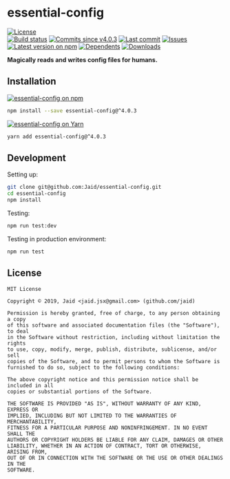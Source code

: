 # essential-config


<a href="https://raw.githubusercontent.com/Jaid/essential-config/master/license.txt"><img src="https://img.shields.io/github/license/Jaid/essential-config?style=flat-square" alt="License"/></a>  
<a href="https://actions-badge.atrox.dev/Jaid/essential-config/goto"><img src="https://img.shields.io/endpoint.svg?style=flat-square&url=https%3A%2F%2Factions-badge.atrox.dev%2FJaid%2Fessential-config%2Fbadge" alt="Build status"/></a> <a href="https://github.com/Jaid/essential-config/commits"><img src="https://img.shields.io/github/commits-since/Jaid/essential-config/v4.0.3?style=flat-square&logo=github" alt="Commits since v4.0.3"/></a> <a href="https://github.com/Jaid/essential-config/commits"><img src="https://img.shields.io/github/last-commit/Jaid/essential-config?style=flat-square&logo=github" alt="Last commit"/></a> <a href="https://github.com/Jaid/essential-config/issues"><img src="https://img.shields.io/github/issues/Jaid/essential-config?style=flat-square&logo=github" alt="Issues"/></a>  
<a href="https://npmjs.com/package/essential-config"><img src="https://img.shields.io/npm/v/essential-config?style=flat-square&logo=npm&label=latest%20version" alt="Latest version on npm"/></a> <a href="https://github.com/Jaid/essential-config/network/dependents"><img src="https://img.shields.io/librariesio/dependents/npm/essential-config?style=flat-square&logo=npm" alt="Dependents"/></a> <a href="https://npmjs.com/package/essential-config"><img src="https://img.shields.io/npm/dm/essential-config?style=flat-square&logo=npm" alt="Downloads"/></a>

**Magically reads and writes config files for humans.**















## Installation
<a href="https://npmjs.com/package/essential-config"><img src="https://img.shields.io/badge/npm-essential--config-C23039?style=flat-square&logo=npm" alt="essential-config on npm"/></a>
```bash
npm install --save essential-config@^4.0.3
```
<a href="https://yarnpkg.com/package/essential-config"><img src="https://img.shields.io/badge/Yarn-essential--config-2F8CB7?style=flat-square&logo=yarn&logoColor=white" alt="essential-config on Yarn"/></a>
```bash
yarn add essential-config@^4.0.3
```








## Development



Setting up:
```bash
git clone git@github.com:Jaid/essential-config.git
cd essential-config
npm install
```
Testing:
```bash
npm run test:dev
```
Testing in production environment:
```bash
npm run test
```


## License
```text
MIT License

Copyright © 2019, Jaid <jaid.jsx@gmail.com> (github.com/jaid)

Permission is hereby granted, free of charge, to any person obtaining a copy
of this software and associated documentation files (the "Software"), to deal
in the Software without restriction, including without limitation the rights
to use, copy, modify, merge, publish, distribute, sublicense, and/or sell
copies of the Software, and to permit persons to whom the Software is
furnished to do so, subject to the following conditions:

The above copyright notice and this permission notice shall be included in all
copies or substantial portions of the Software.

THE SOFTWARE IS PROVIDED "AS IS", WITHOUT WARRANTY OF ANY KIND, EXPRESS OR
IMPLIED, INCLUDING BUT NOT LIMITED TO THE WARRANTIES OF MERCHANTABILITY,
FITNESS FOR A PARTICULAR PURPOSE AND NONINFRINGEMENT. IN NO EVENT SHALL THE
AUTHORS OR COPYRIGHT HOLDERS BE LIABLE FOR ANY CLAIM, DAMAGES OR OTHER
LIABILITY, WHETHER IN AN ACTION OF CONTRACT, TORT OR OTHERWISE, ARISING FROM,
OUT OF OR IN CONNECTION WITH THE SOFTWARE OR THE USE OR OTHER DEALINGS IN THE
SOFTWARE.
```
